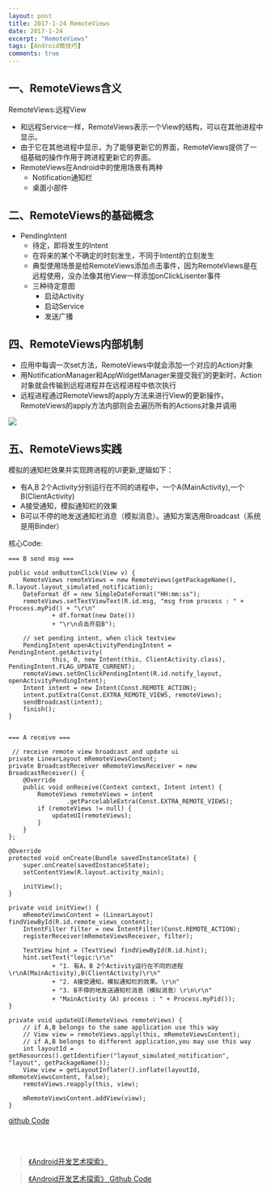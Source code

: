 ```yaml
---
layout: post
title: 2017-1-24 RemoteViews
date: 2017-1-24
excerpt: "RemoteViews"
tags: [Android微技巧]
comments: true
---
```


## 一、RemoteViews含义

RemoteViews:远程View

- 和远程Service一样，RemoteViews表示一个View的结构，可以在其他进程中显示。
- 由于它在其他进程中显示，为了能够更新它的界面，RemoteViews提供了一组基础的操作作用于跨进程更新它的界面。
- RemoteViews在Android中的使用场景有两种
    - Notification通知栏
    - 桌面小部件


## 二、RemoteViews的基础概念

- PendingIntent
    - 待定，即将发生的Intent
    - 在将来的某个不确定的时刻发生，不同于Intent的立刻发生
    - 典型使用场景是给RemoteViews添加点击事件，因为RemoteViews是在远程使用，没办法像其他View一样添加onClickLisenter事件
    - 三种待定意图
        - 启动Activity
        - 启动Service
        - 发送广播

## 四、RemoteViews内部机制

- 应用中每调一次set方法，RemoteViews中就会添加一个对应的Action对象
- 用NotificationManager和AppWidgetManager来提交我们的更新时，Action对象就会传输到远程进程并在远程进程中依次执行
- 远程进程通过RemoteViews的apply方法来进行View的更新操作，RemoteViews的apply方法内部则会去遍历所有的Actions对象并调用

![](http://i.imgur.com/oGJR6JL.jpg)


## 五、RemoteViews实践

模拟的通知栏效果并实现跨进程的UI更新,逻辑如下：

- 有A,B 2个Activity分别运行在不同的进程中，一个A(MainActivity),一个B(ClientActivity)
- A接受通知，模拟通知栏的效果
- B可以不停的地发送通知栏消息（模拟消息）。通知方案选用Broadcast（系统是用Binder）

核心Code:

    === B send msg ===

    public void onButtonClick(View v) {
        RemoteViews remoteViews = new RemoteViews(getPackageName(), R.layout.layout_simulated_notification);
        DateFormat df = new SimpleDateFormat("HH:mm:ss");
        remoteViews.setTextViewText(R.id.msg, "msg from process : " + Process.myPid() + "\r\n"
                + df.format(new Date())
                + "\r\n点击开启B");

        // set pending intent, when click textview
        PendingIntent openActivityPendingIntent = PendingIntent.getActivity(
                this, 0, new Intent(this, ClientActivity.class), PendingIntent.FLAG_UPDATE_CURRENT);
        remoteViews.setOnClickPendingIntent(R.id.notify_layout, openActivityPendingIntent);
        Intent intent = new Intent(Const.REMOTE_ACTION);
        intent.putExtra(Const.EXTRA_REMOTE_VIEWS, remoteViews);
        sendBroadcast(intent);
        finish();
    }
    
    
    === A receive ===
    
     // receive remote view broadcast and update ui
    private LinearLayout mRemoteViewsContent;
    private BroadcastReceiver mRemoteViewsReceiver = new BroadcastReceiver() {
        @Override
        public void onReceive(Context context, Intent intent) {
            RemoteViews remoteViews = intent
                    .getParcelableExtra(Const.EXTRA_REMOTE_VIEWS);
            if (remoteViews != null) {
                updateUI(remoteViews);
            }
        }
    };

    @Override
    protected void onCreate(Bundle savedInstanceState) {
        super.onCreate(savedInstanceState);
        setContentView(R.layout.activity_main);

        initView();
    }

    private void initView() {
        mRemoteViewsContent = (LinearLayout) findViewById(R.id.remote_views_content);
        IntentFilter filter = new IntentFilter(Const.REMOTE_ACTION);
        registerReceiver(mRemoteViewsReceiver, filter);

        TextView hint = (TextView) findViewById(R.id.hint);
        hint.setText("logic:\r\n"
                + "1. 有A，B 2个Activity运行在不同的进程\r\nA(MainActivity),B(ClientActivity)\r\n"
                + "2. A接受通知，模拟通知栏的效果。\r\n"
                + "3. B不停的地发送通知栏消息（模拟消息）\r\n\r\n"
                + "MainActivity（A) process : " + Process.myPid());
    }

    private void updateUI(RemoteViews remoteViews) {
        // if A,B belongs to the same application use this way
        // View view = remoteViews.apply(this, mRemoteViewsContent);
        // if A,B belongs to different application,you may use this way
        int layoutId = getResources().getIdentifier("layout_simulated_notification", "layout", getPackageName());
        View view = getLayoutInflater().inflate(layoutId, mRemoteViewsContent, false);
        remoteViews.reapply(this, view);

        mRemoteViewsContent.addView(view);
    }



[github Code](https://github.com/vivianking6855/android-advanced)



<br/>
<br/>


> [《Android开发艺术探索》](http://download.csdn.net/download/jsntghf/9602444)

> [《Android开发艺术探索》 Github Code](https://github.com/singwhatiwanna/android-art-res)
